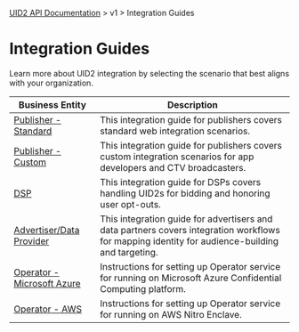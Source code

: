 [UID2 API Documentation](../../README.md) > v1 > Integration Guides

# Integration Guides

Learn more about UID2 integration by selecting the scenario that best aligns with your organization.

| Business Entity | Description |
| --- | --- |
| [Publisher - Standard](./publisher-client-side.md) | This integration guide for publishers covers standard web integration scenarios. |
| [Publisher - Custom](./custom-publisher-integration.md) | This integration guide for publishers covers custom integration scenarios for app developers and CTV broadcasters. |
| [DSP](./dsp-guide.md) | This integration guide for DSPs covers handling UID2s for bidding and honoring user opt-outs. |
| [Advertiser/Data Provider](./advertiser-dataprovider-guide.md) | This integration guide for advertisers and data partners covers integration workflows for mapping identity for audience-building and targeting. |
| [Operator - Microsoft Azure](./operator-guide-azure-enclave.md) | Instructions for setting up Operator service for running on Microsoft Azure Confidential Computing platform. |
| [Operator - AWS](./operator-guide-aws-nitro-enclave.md) | Instructions for setting up Operator service for running on AWS Nitro Enclave. |
